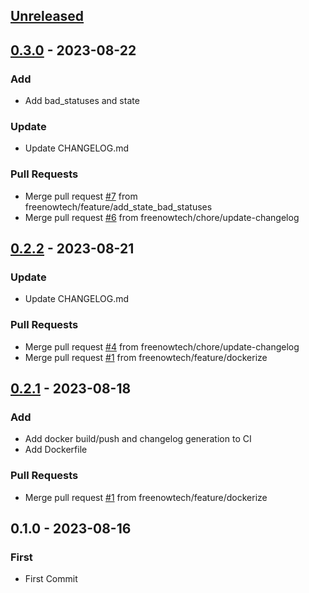 <a name="unreleased"></a>
## [Unreleased]


<a name="0.3.0"></a>
## [0.3.0] - 2023-08-22
### Add
- Add bad_statuses and state

### Update
- Update CHANGELOG.md

### Pull Requests
- Merge pull request [#7](https://github.com/freenowtech/tableau-prometheus-exporter/issues/7) from freenowtech/feature/add_state_bad_statuses
- Merge pull request [#6](https://github.com/freenowtech/tableau-prometheus-exporter/issues/6) from freenowtech/chore/update-changelog


<a name="0.2.2"></a>
## [0.2.2] - 2023-08-21
### Update
- Update CHANGELOG.md

### Pull Requests
- Merge pull request [#4](https://github.com/freenowtech/tableau-prometheus-exporter/issues/4) from freenowtech/chore/update-changelog
- Merge pull request [#1](https://github.com/freenowtech/tableau-prometheus-exporter/issues/1) from freenowtech/feature/dockerize


<a name="0.2.1"></a>
## [0.2.1] - 2023-08-18
### Add
- Add docker build/push and changelog generation to CI
- Add Dockerfile

### Pull Requests
- Merge pull request [#1](https://github.com/freenowtech/tableau-prometheus-exporter/issues/1) from freenowtech/feature/dockerize


<a name="0.1.0"></a>
## 0.1.0 - 2023-08-16
### First
- First Commit


[Unreleased]: https://github.com/freenowtech/tableau-prometheus-exporter/compare/0.3.0...HEAD
[0.3.0]: https://github.com/freenowtech/tableau-prometheus-exporter/compare/0.2.2...0.3.0
[0.2.2]: https://github.com/freenowtech/tableau-prometheus-exporter/compare/0.2.1...0.2.2
[0.2.1]: https://github.com/freenowtech/tableau-prometheus-exporter/compare/0.1.0...0.2.1
